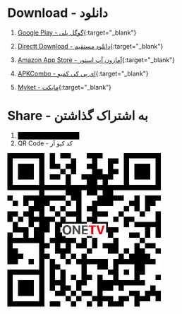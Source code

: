 <script>
function shareFunction() {
  if (navigator.share) {
    navigator.share({
        title: 'Checkout "OneTV - Persian TV"',
        text: 'Checkout "OneTV - Persian TV"',
        url: 'https://dev-onetv.github.io/',
      })
      .catch((error) => console.log('Error sharing', error));
  } else {
    var email = 'sample@gmail.com';
    var subject = 'Checkout "OneTV - Persian TV"';
    var emailBody = 'Checkout "OneTV - Persian TV" at: https://dev-onetv.github.io/';
    document.location = "mailto:?subject="+subject+"&body="+emailBody;
  }
}
</script>

<script src="https://cdnjs.cloudflare.com/ajax/libs/jquery/3.3.1/jquery.min.js"></script>


# Download - دانلود

1. [Google Play - گوگل پلی](https://play.google.com/store/apps/details?id=com.kamal.androidtv){:target="_blank"}

2. [Directt Download - دانلود مستقیم](https://github.com/dev-onetv/dev-onetv.github.io/raw/main/releases/OneTV_Release_30_0.apk){:target="_blank"}

3. [Amazon App Store - آمازون آپ استور](https://www.amazon.com/developer-onetv-gmail-com-OneTV-Persian-TV/dp/B09T2L7GN1){:target="_blank"}

4. [APKCombo - ای پی کی کمبو](https://apkcombo.com/onetv-persian-tv/com.kamal.androidtv/){:target="_blank"}

5.  [Myket - مایکت](https://myket.ir/app/com.kamal.androidtv){:target="_blank"}

# Share - به اشتراک گذاشتن
1. <button id='share-button' onclick="shareFunction()" style="border: none; background: #000000;">Share - اشتراک گذاری</button>
2. QR Code - کد کیو آر

![QR Code to Scan - کد QR برای اسکن](https://github.com/dev-onetv/dev-onetv.github.io/raw/main/images/webpage_qr_code.png)
